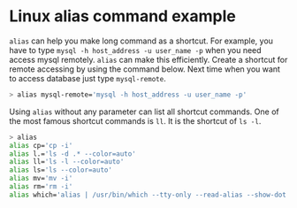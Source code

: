 # Linux alias command example
`alias` can help you make long command as a shortcut. For example, you have to type `mysql -h host_address -u user_name -p`
when you need access mysql remotely. `alias` can make this efficiently. Create a shortcut for remote accessing by using the command below.
Next time when you want to access database just type `mysql-remote`.
```bash 
> alias mysql-remote='mysql -h host_address -u user_name -p'
```
Using `alias` without any parameter can list all shortcut commands. One of the most famous shortcut commands is `ll`.
It is the shortcut of `ls -l`.
```bash
> alias
alias cp='cp -i'
alias l.='ls -d .* --color=auto'
alias ll='ls -l --color=auto'
alias ls='ls --color=auto'
alias mv='mv -i'
alias rm='rm -i'
alias which='alias | /usr/bin/which --tty-only --read-alias --show-dot --show-tilde'
```
 
